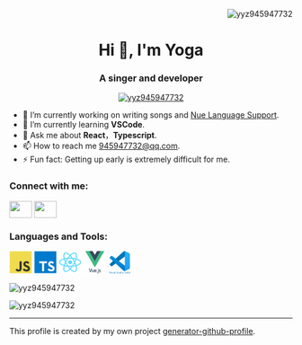 <p align="right"> <img src="https://komarev.com/ghpvc/?username=yyz945947732&label=Profile%20views&color=0e75b6&style=flat" alt="yyz945947732" /> </p>

<h1 align="center">Hi 👋, I'm Yoga</h1>
<h3 align="center">A singer and developer</h3>

<p align="center"> <a href="https://github.com/ryo-ma/github-profile-trophy"><img src="https://github-profile-trophy.vercel.app/?username=yyz945947732&theme=flat" alt="yyz945947732" /></a> </p>

- 🔭 I’m currently working on writing songs and [Nue Language Support](https://github.com/yyz945947732/vscode-nue).
- 🌱 I’m currently learning **VSCode**.
- 💬 Ask me about **React**，**Typescript**.
- 📫 How to reach me 945947732@qq.com.
- ⚡ Fun fact: Getting up early is extremely difficult for me.

<h3 align="left">Connect with me:</h3>
<p align="left">
<a target="blank" src="https://www.zhihu.com/people/yyz-92-20"><img align="center" src="https://cdn.jsdelivr.net/npm/simple-icons@3.0.1/icons/zhihu.svg" height="30" width="40" /></a>
<a target="blank" src="https://twitter.com/yyz72189632"><img align="center" src="https://cdn.jsdelivr.net/npm/simple-icons@3.0.1/icons/twitter.svg"  height="30" width="40" /></a>
</p>

<h3 align="left">Languages and Tools:</h3>

<p align="left">
<img src="https://raw.githubusercontent.com/devicons/devicon/master/icons/javascript/javascript-original.svg" alt="typescript" width="40" height="40" />
<img src="https://raw.githubusercontent.com/devicons/devicon/master/icons/typescript/typescript-original.svg" alt="typescript" width="40" height="40" />
<img src="https://raw.githubusercontent.com/devicons/devicon/master/icons/react/react-original.svg" alt="react" width="40" height="40" />
<img src="https://raw.githubusercontent.com/devicons/devicon/master/icons/vuejs/vuejs-original-wordmark.svg" alt="vuejs" width="40" height="40"/> 
<img src="https://raw.githubusercontent.com/devicons/devicon/master/icons/vscode/vscode-original-wordmark.svg" alt="vuejs" width="40" height="40"/> 
</p>

<p align="left">
  <img src="https://github-readme-stats.vercel.app/api/top-langs?username=yyz945947732&show_icons=true&locale=en&layout=compact&theme=light" alt="yyz945947732" />
</p>

<p align="left">
<img src="https://github-readme-stats.vercel.app/api?username=yyz945947732&show_icons=true&locale=en&theme=light" alt="yyz945947732" />
</p>

---

This profile is created by my own project [generator-github-profile](https://github.com/yyz945947732/generator-github-profile).
